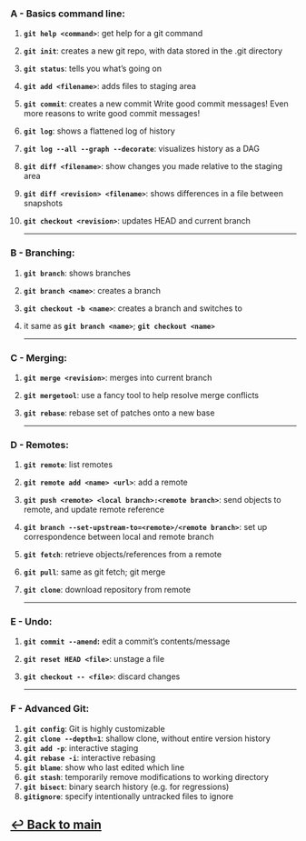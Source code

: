 ### A - **Basics command line:**

1. **`git help <command>`**: get help for a git command
2. **`git init`**: creates a new git repo, with data stored in the .git directory
3. **`git status`**: tells you what’s going on
4. **`git add <filename>`**: adds files to staging area
5. **`git commit`**: creates a new commit Write good commit messages! Even more reasons to write good commit messages!
6. **`git log`**: shows a flattened log of history
7. **`git log --all --graph --decorate`**: visualizes history as a DAG
8. **`git diff <filename>`**: show changes you made relative to the staging area
9. **`git diff <revision> <filename>`**: shows differences in a file between snapshots
10. **`git checkout <revision>`**: updates HEAD and current branch

    ***

### B - **Branching:**

1. **`git branch`**: shows branches
2. **`git branch <name>`**: creates a branch
3. **`git checkout -b <name>`**: creates a branch and switches to
4. it same as **`git branch <name>`**; **`git checkout <name>`**

   ***

### C - **Merging:**

1. **`git merge <revision>`**: merges into current branch
2. **`git mergetool`**: use a fancy tool to help resolve merge conflicts
3. **`git rebase`**: rebase set of patches onto a new base

   ***

### D - **Remotes:**

1. **`git remote`**: list remotes
2. **`git remote add <name> <url>`**: add a remote
3. **`git push <remote> <local branch>:<remote branch>`**: send objects to remote, and update remote reference
4. **`git branch --set-upstream-to=<remote>/<remote branch>`**: set up correspondence between local and remote branch
5. **`git fetch`**: retrieve objects/references from a remote
6. **`git pull`**: same as git fetch; git merge
7. **`git clone`**: download repository from remote

   ***

### E - **Undo:**

1. **`git commit --amend`:** edit a commit’s contents/message
2. **`git reset HEAD <file>`**: unstage a file
3. **`git checkout -- <file>`**: discard changes

   ***

### F - **Advanced Git:**

1. **`git config`**: Git is highly customizable
2. **`git clone --depth=1`**: shallow clone, without entire version history
3. **`git add -p`**: interactive staging
4. **`git rebase -i`**: interactive rebasing
5. **`git blame`**: show who last edited which line
6. **`git stash`**: temporarily remove modifications to working directory
7. **`git bisect`**: binary search history (e.g. for regressions)
8. **`gitignore`**: specify intentionally untracked files to ignore

## [↩ Back to main](README.md)
